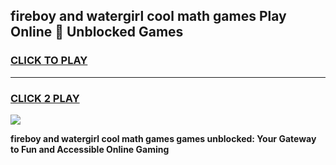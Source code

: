 
## fireboy and watergirl cool math games Play Online 👋 Unblocked Games
<h3>
<a href="https://news.freeplayer.one?title=fireboy_and_watergirl_cool_math_games&ref=17CMG">CLICK TO PLAY</a></h3>
<hr>

<h3>
<a href="https://news.freeplayer.one?title=fireboy_and_watergirl_cool_math_games&ref=17CMG">CLICK 2 PLAY</a>
  
</h3>

<a href="https://news.freeplayer.one?title=fireboy_and_watergirl_cool_math_games&ref=17CMG/"><img src="https://clearcache.store/games.png"></a>


**fireboy and watergirl cool math games games unblocked: Your Gateway to Fun and Accessible Online Gaming**
